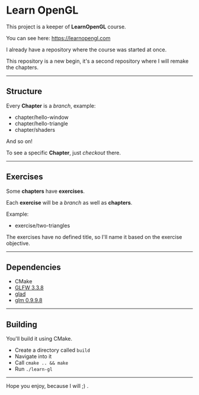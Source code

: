 # Learn OpenGL

This project is a keeper of **LearnOpenGL** course.

You can see here: https://learnopengl.com

I already have a repository where the course was started at once.

This repository is a new begin, it's a second repository where I will remake the chapters.

---

## Structure

Every **Chapter** is a *branch*, example:

- chapter/hello-window
- chapter/hello-triangle
- chapter/shaders

And so on!

To see a specific **Chapter**, just *checkout* there.

---

## Exercises

Some **chapters** have **exercises**.

Each **exercise** will be a *branch* as well as **chapters**.

Example:

- exercise/two-triangles

The exercises have no defined title, so I'll name it based on the exercise objective.

---

## Dependencies

- CMake
- [GLFW 3.3.8](https://www.glfw.org/docs/latest)
- [glad](https://glad.dav1d.de)
- [glm 0.9.9.8](https://glm.g-truc.net/0.9.9)

---

## Building

You'll build it using CMake.

- Create a directory called `build`
- Navigate into it
- Call `cmake .. && make`
- Run `./learn-gl`

---

Hope you enjoy, because I will ;) .